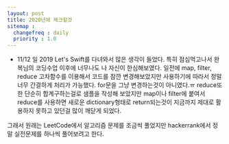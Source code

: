 ```yaml
---
layout: post
title: 2020년에 체크할것
sitemap :
  changefreq : daily
  priority : 1.0
---
```


- 11/12 일 2019 Let's Swift를 다녀와서 많은 생각이 들었다. 특히 점심먹고나서 완복님의 코딩수업 이후에 너무나도 나 자신이 한심해보였다.
일전에 map, filter, reduce 고차함수를 이용해서 코드를 잠깐 변경해보았지만 사용하기에 따라서 정말 너무 간결하게 처리가 가능했다.
for문을 그냥 변경하는것이 아니였다.ㅠ reduce또한 단순히 합계구하는걸로 샘플을 작성해 보았지만
map이나 filter에 붙여서 reduce를 사용하면 새로운 dictionary형태로 return되는것이 지금까지 제대로 활용하지 못하고 있던걸 많이 깨닫게 되었다.

그래서 원래는 LeetCode에서 알고리즘 문제를 조금씩 풀었지만 hackerrank에서 정말 실전문제를 하나씩 풀어보려고 한다.
